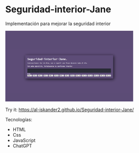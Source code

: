 # Seguridad-interior-Jane
Implementación para mejorar la seguridad interior

<img src="mini-Seguridad.png" alt="cesar" width="400"/>

Try it: https://al-iskander2.github.io/Seguridad-interior-Jane/ 

Tecnologías:
- HTML
- Css
- JavaScript
- ChatGPT
